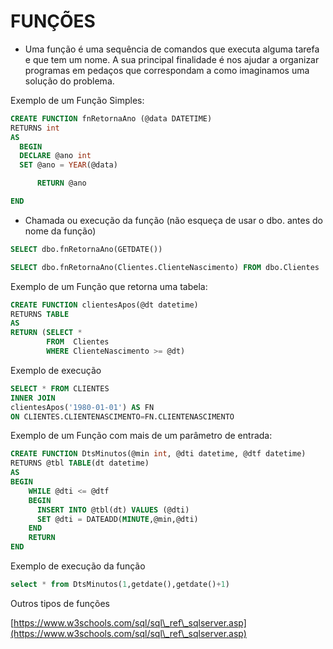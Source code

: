# FUNÇÕES

* Uma função é uma sequência de comandos que executa alguma tarefa e que tem um nome. A sua principal finalidade é nos ajudar a organizar programas em pedaços que correspondam a como imaginamos uma solução do problema.

Exemplo de um Função Simples:

```sql
CREATE FUNCTION fnRetornaAno (@data DATETIME)
RETURNS int
AS
  BEGIN
  DECLARE @ano int
  SET @ano = YEAR(@data)

      RETURN @ano

END
```

* Chamada ou execução da função (não esqueça de usar o dbo. antes do nome da função)

```sql
SELECT dbo.fnRetornaAno(GETDATE())

SELECT dbo.fnRetornaAno(Clientes.ClienteNascimento) FROM dbo.Clientes
```

Exemplo de um Função que retorna uma tabela:

```sql
CREATE FUNCTION clientesApos(@dt datetime)
RETURNS TABLE
AS
RETURN (SELECT *
        FROM  Clientes
        WHERE ClienteNascimento >= @dt)

```

Exemplo de execução

```sql
SELECT * FROM CLIENTES 
INNER JOIN 
clientesApos('1980-01-01') AS FN
ON CLIENTES.CLIENTENASCIMENTO=FN.CLIENTENASCIMENTO
```

Exemplo de um Função com mais de um parâmetro de entrada:

```sql
CREATE FUNCTION DtsMinutos(@min int, @dti datetime, @dtf datetime)
RETURNS @tbl TABLE(dt datetime)
AS
BEGIN
    WHILE @dti <= @dtf
    BEGIN
      INSERT INTO @tbl(dt) VALUES (@dti)
      SET @dti = DATEADD(MINUTE,@min,@dti)
    END      
    RETURN
END
```

Exemplo de execução da função

```sql
select * from DtsMinutos(1,getdate(),getdate()+1)

```



Outros tipos de funções

[https://www.w3schools.com/sql/sql\_ref\_sqlserver.asp](https://www.w3schools.com/sql/sql\_ref\_sqlserver.asp)
